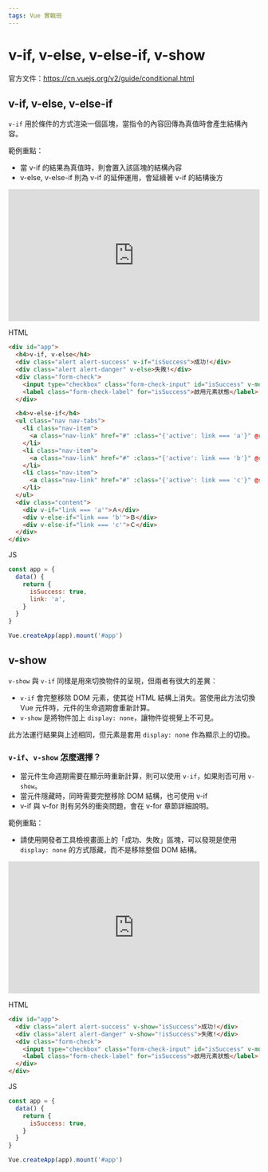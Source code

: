 ```yaml
---
tags: Vue 實戰班
---
```


# v-if, v-else, v-else-if, v-show

官方文件：https://cn.vuejs.org/v2/guide/conditional.html

## v-if, v-else, v-else-if

`v-if` 用於條件的方式渲染一個區塊，當指令的內容回傳為真值時會產生結構內容。

範例重點：

- 當 v-if 的結果為真值時，則會置入該區塊的結構內容
- v-else, v-else-if 則為 v-if 的延伸運用，會延續著 v-if 的結構後方

<iframe height="265" style="width: 100%;" scrolling="no" title="v-if, v-else, v-else-if, v-show-1" src="https://codepen.io/hsiangfeng/embed/mdeRmLO?height=265&theme-id=light&default-tab=html,result" frameborder="no" loading="lazy" allowtransparency="true" allowfullscreen="true">
  See the Pen <a href='https://codepen.io/hsiangfeng/pen/mdeRmLO'>v-if, v-else, v-else-if, v-show-1</a> by Ray
  (<a href='https://codepen.io/hsiangfeng'>@hsiangfeng</a>) on <a href='https://codepen.io'>CodePen</a>.
</iframe>

HTML

```html
<div id="app">
  <h4>v-if, v-else</h4>
  <div class="alert alert-success" v-if="isSuccess">成功!</div>
  <div class="alert alert-danger" v-else>失敗!</div>
  <div class="form-check">
    <input type="checkbox" class="form-check-input" id="isSuccess" v-model="isSuccess">
    <label class="form-check-label" for="isSuccess">啟用元素狀態</label>
  </div>

  <h4>v-else-if</h4>
  <ul class="nav nav-tabs">
    <li class="nav-item">
      <a class="nav-link" href="#" :class="{'active': link === 'a'}" @click="link = 'a'">標題一</a>
    </li>
    <li class="nav-item">
      <a class="nav-link" href="#" :class="{'active': link === 'b'}" @click="link = 'b'">標題二</a>
    </li>
    <li class="nav-item">
      <a class="nav-link" href="#" :class="{'active': link === 'c'}" @click="link = 'c'">標題三</a>
    </li>
  </ul>
  <div class="content">
    <div v-if="link === 'a'">Ａ</div>
    <div v-else-if="link === 'b'">Ｂ</div>
    <div v-else-if="link === 'c'">Ｃ</div>
  </div>
</div>
```

JS

```js
const app = {
  data() {
    return {
      isSuccess: true,
      link: 'a',
    }
  }
}

Vue.createApp(app).mount('#app')
```

## v-show

`v-show` 與 `v-if` 同樣是用來切換物件的呈現，但兩者有很大的差異：

- `v-if` 會完整移除 DOM 元素，使其從 HTML 結構上消失。當使用此方法切換 Vue 元件時，元件的生命週期會重新計算。
- `v-show` 是將物件加上 `display: none`，讓物件從視覺上不可見。

此方法運行結果與上述相同，但元素是套用 `display: none` 作為顯示上的切換。

### `v-if`、`v-show` 怎麼選擇？

- 當元件生命週期需要在顯示時重新計算，則可以使用 `v-if`，如果則否可用 `v-show`。
- 當元件隱藏時，同時需要完整移除 DOM 結構，也可使用 v-if
- v-if 與 v-for 則有另外的衝突問題，會在 v-for 章節詳細說明。

範例重點：

- 請使用開發者工具檢視畫面上的「成功、失敗」區塊，可以發現是使用 `display: none` 的方式隱藏，而不是移除整個 DOM 結構。

<iframe height="265" style="width: 100%;" scrolling="no" title="v-if, v-else, v-else-if, v-show-2" src="https://codepen.io/hsiangfeng/embed/jObymxx?height=265&theme-id=light&default-tab=html,result" frameborder="no" loading="lazy" allowtransparency="true" allowfullscreen="true">
  See the Pen <a href='https://codepen.io/hsiangfeng/pen/jObymxx'>v-if, v-else, v-else-if, v-show-2</a> by Ray
  (<a href='https://codepen.io/hsiangfeng'>@hsiangfeng</a>) on <a href='https://codepen.io'>CodePen</a>.
</iframe>

HTML

```html
<div id="app">
  <div class="alert alert-success" v-show="isSuccess">成功!</div>
  <div class="alert alert-danger" v-show="!isSuccess">失敗!</div>
  <div class="form-check">
    <input type="checkbox" class="form-check-input" id="isSuccess" v-model="isSuccess">
    <label class="form-check-label" for="isSuccess">啟用元素狀態</label>
  </div>
</div>
```

JS

```js
const app = {
  data() {
    return {
      isSuccess: true,
    }
  }
}

Vue.createApp(app).mount('#app')
```